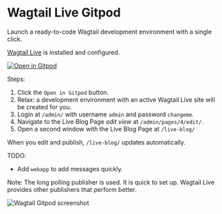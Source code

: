 # Wagtail Live Gitpod

Launch a ready-to-code Wagtail development environment with a single click.

[Wagtail Live](https://github.com/wagtail/wagtail-live/) is installed and configured.

[![Open in Gitpod](https://gitpod.io/button/open-in-gitpod.svg)](https://gitpod.io/#https://github.com/allcaps/wagtail-live-gitpod)

Steps:

1. Click the ``Open in Gitpod`` button.
2. Relax: a development environment with an active Wagtail Live site will be created for you.
3. Login at `/admin/` with username `admin` and password `changeme`.
4. Navigate to the Live Blog Page _edit view_ at `/admin/pages/4/edit/`.
5. Open a second window with the Live Blog Page at `/live-blog/`

When you edit and publish, `/live-blog/` updates automatically.

TODO:

- Add `webapp` to add messages quickly.

Note: The long polling publisher is used. It is quick to set up. Wagtail Live provides other publishers that perform better.

![Wagtail Gitpod screenshot](https://user-images.githubusercontent.com/1969342/82453552-f4c9aa00-9ab0-11ea-90ce-e37b5f680f8d.png)
